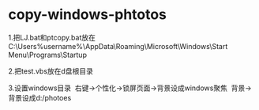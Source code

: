 # copy-windows-phtotos


1.把LJ.bat和ptcopy.bat放在C:\Users\%username%\AppData\Roaming\Microsoft\Windows\Start Menu\Programs\Startup

2.把test.vbs放在d盘根目录

3.设置windows目录
  右键->个性化->锁屏页面->背景设成windows聚焦
  背景->背景设成d:/photoes
